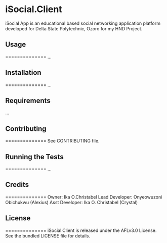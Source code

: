 iSocial.Client
==============
iSocial App is an educational based social networking application platform developed for Delta State Polytechnic, Ozoro for my HND Project.


## Usage
==============
...

## Installation
==============
...

## Requirements

...

## Contributing
==============
See CONTRIBUTING file.

## Running the Tests
==============
...

## Credits
==============
Owner:              Ika O.Christabel
Lead Developer:     Onyeowuzoni Obichukwu (Alexius)
Asst Developer:     Ika O. Christabel (Crystal)


## License
==============
iSocial.Client is released under the AFLv3.0 License. See the bundled LICENSE file for
details.